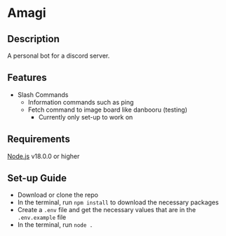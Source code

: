 # Amagi

## Description

A personal bot for a discord server.

## Features

- Slash Commands
    - Information commands such as ping
    - Fetch command to image board like danbooru (testing)
        - Currently only set-up to work on

## Requirements

[Node.js](https://nodejs.org/) v18.0.0 or higher

## Set-up Guide

- Download or clone the repo
- In the terminal, run `npm install` to download the necessary packages
- Create a `.env` file and get the necessary values that are in the `.env.example` file
- In the terminal, run `node .`
